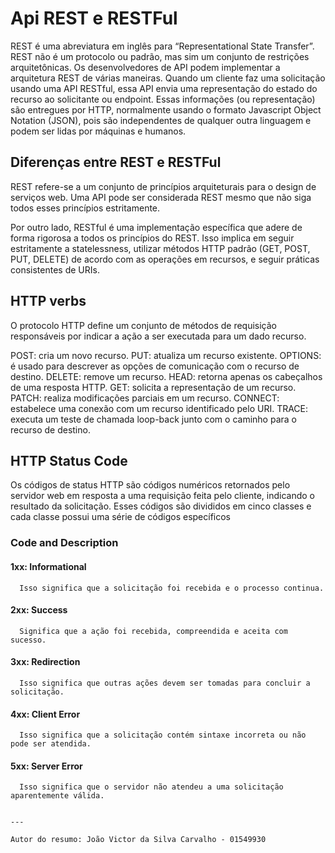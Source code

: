   # Api REST e RESTFul

REST é uma abreviatura em inglês para “Representational State Transfer”.
REST não é um protocolo ou padrão, mas sim um conjunto de restrições arquitetônicas. Os desenvolvedores de API podem implementar a arquitetura REST de várias maneiras. Quando um cliente faz uma solicitação usando uma API RESTful, essa API envia uma representação do estado do recurso ao solicitante ou endpoint. Essas informações (ou representação) são entregues por HTTP, normalmente usando o formato Javascript Object Notation (JSON), pois são independentes de qualquer outra linguagem e podem ser lidas por máquinas e humanos.

## Diferenças entre REST e RESTFul

REST refere-se a um conjunto de princípios arquiteturais para o design de serviços web. Uma API pode ser considerada REST mesmo que não siga todos esses princípios estritamente.

Por outro lado, RESTful é uma implementação específica que adere de forma rigorosa a todos os princípios do REST. Isso implica em seguir estritamente a statelessness, utilizar métodos HTTP padrão (GET, POST, PUT, DELETE) de acordo com as operações em recursos, e seguir práticas consistentes de URIs.

## HTTP verbs
O protocolo HTTP define um conjunto de métodos de requisição responsáveis por indicar a ação a ser executada para um dado recurso.


POST: cria um novo recurso.
PUT: atualiza um recurso existente.
OPTIONS: é usado para descrever as opções de comunicação com o recurso de destino.
DELETE: remove um recurso.
HEAD: retorna apenas os cabeçalhos de uma resposta HTTP.
GET: solicita a representação de um recurso.
PATCH: realiza modificações parciais em um recurso.
CONNECT: estabelece uma conexão com um recurso identificado pelo URI.
TRACE: executa um teste de chamada loop-back junto com o caminho para o recurso de destino.


## HTTP Status Code

Os códigos de status HTTP são códigos numéricos retornados pelo servidor web em resposta a uma requisição feita pelo cliente, indicando o resultado da solicitação. Esses códigos são divididos em cinco classes e cada classe possui uma série de códigos específicos

### Code and Description

####	 1xx: Informational
      Isso significa que a solicitação foi recebida e o processo continua.

####	 2xx: Success
      Significa que a ação foi recebida, compreendida e aceita com sucesso.

####	 3xx: Redirection
      Isso significa que outras ações devem ser tomadas para concluir a solicitação.

####	 4xx: Client Error
      Isso significa que a solicitação contém sintaxe incorreta ou não pode ser atendida.

####    5xx: Server Error
      Isso significa que o servidor não atendeu a uma solicitação aparentemente válida.


    ---

    Autor do resumo: João Victor da Silva Carvalho - 01549930

